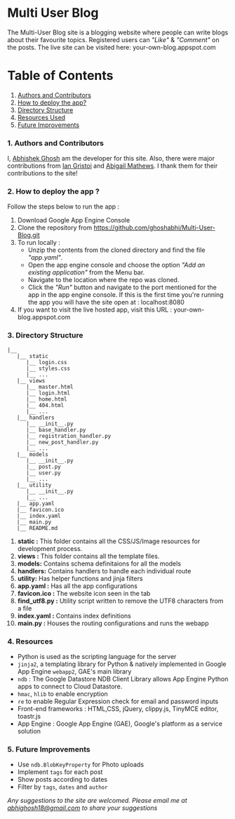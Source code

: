 # Multi User Blog
The Multi-User Blog site is a blogging website where people can write blogs about their favourite topics. Registered users can _"Like"_ & _"Comment"_ on the posts. The live site can be visited here: your-own-blog.appspot.com

# Table of Contents
1. [Authors and Contributors](#author)
2. [How to deploy the app?](#deploy-app)
3. [Directory Structure](#directory-structure)
4. [Resources Used](#resources)
5. [Future Improvements](#future-improvements)

### <a name="author"></a>1. Authors and Contributors

I, [Abhishek Ghosh](https://github.com/ghoshabhi) am the developer for this site. Also, there were major contributions from [Ian Gristoi](https://github.com/gristoi) and [Abigail Mathews](https://github.com/AbigailMathews). I thank them for their contributions to the site! 

### <a name="deploy-app"></a>2. How to deploy the app ?
Follow the steps below to run the app :

1. Download Google App Engine Console
2. Clone the repository from https://github.com/ghoshabhi/Multi-User-Blog.git
3. To run locally : 
	* Unzip the contents from the cloned directory and find the file _"app.yaml"_.
	* Open the app engine console and choose the option _"Add an existing application"_ from the Menu bar.
	* Navigate to the location where the repo was cloned.
	* Click the *_"Run"_* button and navigate to the port mentioned for the app in the app engine console. If this is the first time you're running the app you will have the site open at : localhost:8080
4. If you want to visit the live hosted app, visit this URL : your-own-blog.appspot.com

### <a name="directory-structure"></a>3. Directory Structure

```
|__
   |__ static
      |__ login.css
      |__ styles.css
      |__ ...
   |__ views
      |__ master.html
      |__ login.html
      |__ home.html
      |__ 404.html
      |__ ...
   |__ handlers
      |__ __init__.py
      |__ base_handler.py
      |__ registration_handler.py
      |__ new_post_handler.py
      |__ ...
   |__ models
      |__ __init__.py
      |__ post.py
      |__ user.py
      |__ ...
   |__ utility
      |__ __init__.py
      |__ ...
   |__ app.yaml
   |__ favicon.ico
   |__ index.yaml
   |__ main.py
   |__ README.md
```

1. **static :** This folder contains all the CSS/JS/Image resources for development process.
2. **views :** This folder contains all the template files.
3. **models:** Contains schema definitaions for all the models
4. **handlers:** Contains handlers to handle each individual route
5. **utility:** Has helper functions and jinja filters
6. **app.yaml :** Has all the app configurations
7. **favicon.ico :** The website icon seen in the tab 
8. **find_utf8.py :** Utility script written to remove the UTF8 characters from a file
9. **index.yaml :** Contains index definitions
10. **main.py :** Houses the routing configurations and runs the webapp

### <a name="resources"></a> 4. Resources

* Python is used as the scripting language for the server
* `jinja2`, a templating library for Python & natively implemented in Google App Engine
   `webapp2`, GAE's main library
* `ndb` : The Google Datastore NDB Client Library allows App Engine Python apps to connect to Cloud Datastore. 
* `hmac`, `hlib` to enable encryption
* `re` to enable Regular Expression check for email and password inputs
* Front-end frameworks : HTML,CSS, jQuery, clippy.js, TinyMCE editor, toastr.js
* App Engine : Google App Engine (GAE), Google's platform as a service solution

### <a name="future-improvements"></a> 5. Future Improvements

* Use `ndb.BlobKeyProperty` for Photo uploads
* Implement `tags` for each post
* Show posts according to dates
* Filter by `tags`, `dates` and `author`

_Any suggestions to the site are welcomed. Please email me at abhighosh18@gmail.com to share your suggestions_
